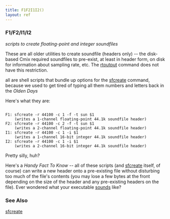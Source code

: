 ```yaml
---
title: F1F2I1I2()
layout: ref
---
```


### F1/F2/I1/I2

*scripts to create floating-point and integer soundfiles*  
  
These are all older utilities to create soundfile (headers only) -- the
disk-based Cmix required soundfiles to pre-exist, at least in header
form, on disk for information about sampling rate, etc. The
[rtoutput](../scorefile/rtoutput.html) command does not have this
restriction.

all are shell scripts that bundle up options for the
[sfcreate](sfcreate.html) command, because we used to get tired of
typing all them numbers and letters back in the *Olden Days*

Here's what they are:

``` 

F1: sfcreate -r 44100 -c 1 -f -t sun $1
    (writes a 1-channel floating-point 44.1k soundfile header)
F2: sfcreate -r 44100 -c 2 -f -t sun $1
    (writes a 2-channel floating-point 44.1k soundfile header)
I1: sfcreate -r 44100 -c 1 -i $1
    (writes a 1-channel 16-bit integer 44.1k soundfile header)
I2: sfcreate -r 44100 -c 1 -i $1
    (writes a 2-channel 16-bit integer 44.1k soundfile header)
```

Pretty silly, huh?

Here's a *Handy Fact To Know* -- all of these scripts (and
[sfcreate](sfcreate.html) itself, of course) can write a new header onto
a pre-existing file without disturbing too much of the file's contents
(you may lose a few bytes at the front depending on the size of the
header and any pre-existing headers on the file). Ever wondered what
your executable <u>sounds</u> like?

### See Also

[sfcreate](sfcreate.html)
